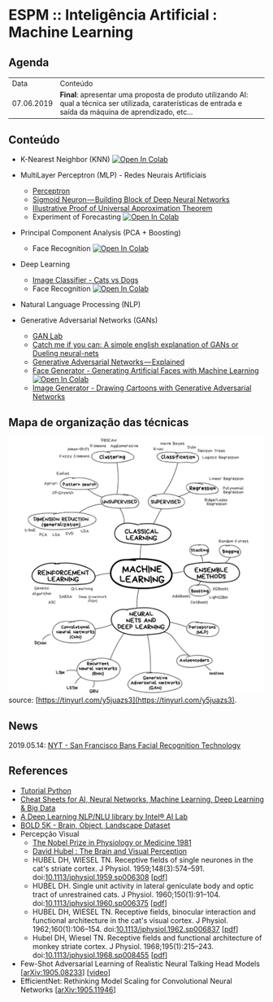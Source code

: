 # ESPM :: Inteligência Artificial : Machine Learning

## Agenda
<table>
    <tr>
        <td>Data</td>
        <td>Conteúdo</td>
    </tr>
    <tr>
        <td>07.06.2019</td>
        <td><b>Final</b>: apresentar uma proposta de produto utilizando AI: qual a técnica ser utilizada, caraterísticas de entrada e saída da máquina de aprendizado, etc...</td>
    </tr>
</table>

## Conteúdo

- K-Nearest Neighbor (KNN) [![Open In Colab](https://colab.research.google.com/assets/colab-badge.svg)](https://colab.research.google.com/github/hsandmann/espm.ml/blob/master/knn/knn.ipynb)

- MultiLayer Perceptron (MLP) - Redes Neurais Artificiais
  - [Perceptron](https://hackernoon.com/perceptron-deep-learning-basics-3a938c5f84b6)
  - [Sigmoid Neuron — Building Block of Deep Neural Networks](https://towardsdatascience.com/sigmoid-neuron-deep-neural-networks-a4cd35b629d7)
  - [Illustrative Proof of Universal Approximation Theorem](https://hackernoon.com/illustrative-proof-of-universal-approximation-theorem-5845c02822f6)
  - Experiment of Forecasting  [![Open In Colab](https://colab.research.google.com/assets/colab-badge.svg)](https://colab.research.google.com/github/hsandmann/espm.ml/blob/master/mlp/forecasting.ipynb)

- Principal Component Analysis (PCA + Boosting)
  - Face Recognition [![Open In Colab](https://colab.research.google.com/assets/colab-badge.svg)](https://colab.research.google.com/github/hsandmann/espm.ml/blob/master/faces/pca/face_recognition_opencv.ipynb)

- Deep Learning
  - [Image Classifier - Cats vs Dogs](https://towardsdatascience.com/image-classifier-cats-vs-dogs-with-convolutional-neural-networks-cnns-and-google-colabs-4e9af21ae7a8)
  - Face Recognition [![Open In Colab](https://colab.research.google.com/assets/colab-badge.svg)](https://colab.research.google.com/github/hsandmann/espm.ml/blob/master/faces/cnn/face_recognition_dlib.ipynb)

- Natural Language Processing (NLP)

- Generative Adversarial Networks (GANs)
  - [GAN Lab](https://poloclub.github.io/ganlab/)
  - [Catch me if you can: A simple english explanation of GANs or Dueling neural-nets](https://towardsdatascience.com/catch-me-if-you-can-a-simple-english-explanation-of-gans-or-dueling-neural-nets-319a273434db)
  - [Generative Adversarial Networks — Explained](https://towardsdatascience.com/generative-adversarial-networks-explained-34472718707a)
  - [Face Generator - Generating Artificial Faces with Machine Learning](https://towardsdatascience.com/face-generator-generating-artificial-faces-with-machine-learning-9e8c3d6c1ead) [![Open In Colab](https://colab.research.google.com/assets/colab-badge.svg)](https://colab.research.google.com/github/hsandmann/espm.ml/blob/master/gan/FaceGeneratorDCGAN.ipynb)
  - [Image Generator - Drawing Cartoons with Generative Adversarial Networks](https://towardsdatascience.com/image-generator-drawing-cartoons-with-generative-adversarial-networks-45e814ca9b6b) 

## Mapa de organização das técnicas

![Mapa](assets/img/ml_map.png)
source: [https://tinyurl.com/y5juazs3](https://tinyurl.com/y5juazs3).

## News

2019.05.14: [NYT - San Francisco Bans Facial Recognition Technology](https://www.nytimes.com/2019/05/14/us/facial-recognition-ban-san-francisco.html)

## References
* [Tutorial Python](https://www.google.com/url?sa=t&rct=j&q=&esrc=s&source=web&cd=1&cad=rja&uact=8&ved=2ahUKEwix4Ybo_e7hAhXWLLkGHal6BysQFjAAegQIBRAC&url=https%3A%2F%2Fwww.tutorialspoint.com%2Fpython%2F&usg=AOvVaw2QBXg0qSlQEOe4IQcNFvbb)
* [Cheat Sheets for AI, Neural Networks, Machine Learning, Deep Learning & Big Data](https://becominghuman.ai/cheat-sheets-for-ai-neural-networks-machine-learning-deep-learning-big-data-678c51b4b463)
* [A Deep Learning NLP/NLU library by Intel® AI Lab](http://nlp_architect.nervanasys.com/)
* [BOLD 5K - Brain, Object, Landscape Dataset](https://bold5000.github.io/)
* Percepção Visual
  * [The Nobel Prize in Physiology or Medicine 1981](https://www.nobelprize.org/prizes/medicine/1981/summary/)
  * [David Hubel : The Brain and Visual Perception](https://www.youtube.com/watch?v=Gv6Edl-pidA)
  * HUBEL DH, WIESEL TN. Receptive fields of single neurones in the cat's striate cortex. J Physiol. 1959;148(3):574–591. doi:[10.1113/jphysiol.1959.sp006308](https://doi.org/10.1113/jphysiol.1959.sp006308) [[pdf](https://www.ncbi.nlm.nih.gov/pmc/articles/PMC1363130/pdf/jphysiol01298-0128.pdf)]
  * HUBEL DH. Single unit activity in lateral geniculate body and optic tract of unrestrained cats. J Physiol. 1960;150(1):91–104. doi:[10.1113/jphysiol.1960.sp006375](https://doi.org/10.1113/jphysiol.1960.sp006375) [[pdf](https://www.ncbi.nlm.nih.gov/pmc/articles/PMC1363149/pdf/jphysiol01288-0108.pdf)]
  * HUBEL DH, WIESEL TN. Receptive fields, binocular interaction and functional architecture in the cat's visual cortex. J Physiol. 1962;160(1):106–154. doi:[10.1113/jphysiol.1962.sp006837](https://doi.org/10.1113/jphysiol.1962.sp006837) [[pdf](https://www.ncbi.nlm.nih.gov/pmc/articles/PMC1359523/pdf/jphysiol01247-0121.pdf)]
  * Hubel DH, Wiesel TN. Receptive fields and functional architecture of monkey striate cortex. J Physiol. 1968;195(1):215–243. doi:[10.1113/jphysiol.1968.sp008455](https://doi.org/10.1113/jphysiol.1968.sp008455) [[pdf](https://www.ncbi.nlm.nih.gov/pmc/articles/PMC1557912/pdf/jphysiol01104-0228.pdf)]
* Few-Shot Adversarial Learning of Realistic Neural Talking Head Models [[arXiv:1905.08233](https://arxiv.org/abs/1905.08233)] [[video](https://youtu.be/p1b5aiTrGzY)]
* EfficientNet: Rethinking Model Scaling for Convolutional Neural Networks [[arXiv:1905.11946](https://arxiv.org/abs/1905.11946)]